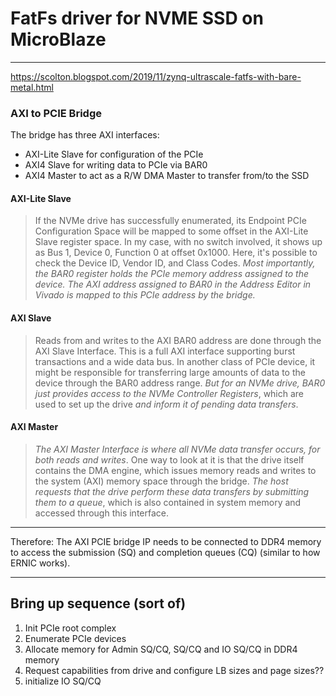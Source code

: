 # FatFs driver for NVME SSD on MicroBlaze

---

https://scolton.blogspot.com/2019/11/zynq-ultrascale-fatfs-with-bare-metal.html


### AXI to PCIE Bridge

The bridge has three AXI interfaces:
- AXI-Lite Slave for configuration of the PCIe
- AXI4 Slave for writing data to PCIe via BAR0
- AXI4 Master to act as a R/W DMA Master to transfer from/to the SSD

#### AXI-Lite Slave 
> If the NVMe drive has successfully enumerated, its Endpoint PCIe Configuration Space will be mapped to some offset in the AXI-Lite Slave register space. In my case, with no switch involved, it shows up as Bus 1, Device 0, Function 0 at offset 0x1000. Here, it's possible to check the Device ID, Vendor ID, and Class Codes. *Most importantly, the BAR0 register holds the PCIe memory address assigned to the device. The AXI address assigned to BAR0 in the Address Editor in Vivado is mapped to this PCIe address by the bridge.*

#### AXI Slave
> Reads from and writes to the AXI BAR0 address are done through the AXI Slave Interface. This is a full AXI interface supporting burst transactions and a wide data bus. In another class of PCIe device, it might be responsible for transferring large amounts of data to the device through the BAR0 address range. *But for an NVMe drive, BAR0 just provides access to the NVMe Controller Registers*, which are used to set up the drive *and inform it of pending data transfers*.

#### AXI Master
> *The AXI Master Interface is where all NVMe data transfer occurs, for both reads and writes*. One way to look at it is that the drive itself contains the DMA engine, which issues memory reads and writes to the system (AXI) memory space through the bridge. *The host requests that the drive perform these data transfers by submitting them to a queue*, which is also contained in system memory and accessed through this interface.

---

Therefore:
The AXI PCIE bridge IP needs to be connected to DDR4 memory to access the submission (SQ) and completion queues (CQ)
(similar to how ERNIC works).


---


## Bring up sequence (sort of)

1. Init PCIe root complex
2. Enumerate PCIe devices
3. Allocate memory for Admin SQ/CQ, SQ/CQ and IO SQ/CQ in DDR4 memory
4. Request capabilities from drive and configure LB sizes and page sizes??
5. initialize IO SQ/CQ












